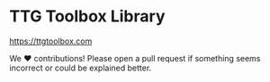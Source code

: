 # TTG Toolbox Library

https://ttgtoolbox.com

We ❤️ contributions! Please open a pull request if something seems incorrect or could be explained better.
